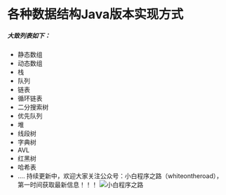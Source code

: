 # 各种数据结构Java版本实现方式
##### 大致列表如下：
* 静态数组
* 动态数组
* 栈
* 队列
* 链表
* 循环链表
* 二分搜索树
* 优先队列
* 堆
* 线段树
* 字典树
* AVL
* 红黑树
* 哈希表
* ....
持续更新中，欢迎大家关注公众号：小白程序之路（whiteontheroad），第一时间获取最新信息！！！
![小白程序之路](http://gulj.cn/css/images/qrcode_for_gh.jpg)

